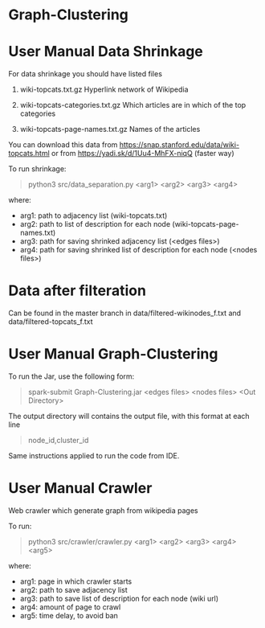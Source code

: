 # Graph-Clustering 

# User Manual Data Shrinkage

For data shrinkage you should have listed files

1.  wiki-topcats.txt.gz	Hyperlink network of Wikipedia 

1.  wiki-topcats-categories.txt.gz	Which articles are in which of the top categories

1.  wiki-topcats-page-names.txt.gz	Names of the articles

You can download this data from https://snap.stanford.edu/data/wiki-topcats.html or from https://yadi.sk/d/1Uu4-MhFX-niqQ (faster way)

To run shrinkage:
>python3 src/data_separation.py \<arg1> \<arg2> \<arg3> \<arg4>

where:
*    arg1: path to adjacency list (wiki-topcats.txt)
*    arg2: path to list of description for each node (wiki-topcats-page-names.txt)
*    arg3: path for saving shrinked adjacency list (\<edges files>)
*    arg4: path for saving shrinked list of description for each node (\<nodes files>)

# Data after filteration
Can be found in the master branch in data/filtered-wikinodes_f.txt and data/filtered-topcats_f.txt

# User Manual Graph-Clustering

To run the Jar, use the following form:
>spark-submit Graph-Clustering.jar \<edges files> \<nodes files> \<Out Directory>


The output directory will contains the output file, with this format at each line 
> node_id,cluster_id


Same instructions applied to run the code from IDE.

# User Manual Crawler

Web crawler which generate graph from wikipedia pages

To run:
>python3 src/crawler/crawler.py \<arg1> \<arg2> \<arg3> \<arg4> \<arg5>

where:

*   arg1: page in which crawler starts
*   arg2: path to save adjacency list
*   arg3: path to save list of description for each node (wiki url)
*   arg4: amount of page to crawl
*   arg5: time delay, to avoid ban
